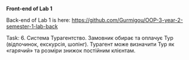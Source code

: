 **Front-end of Lab 1**

Back-end of Lab 1 is here: https://github.com/Gurmigou/OOP-3-year-2-semester-1-lab-back

Task:
6. Система Турагентство. Замовник обирає та оплачує Тур (відпочинок, екскурсія, шопінг). Турагент може визначити Тур як «гарячий» та розміри знижок постійним клієнтам.
